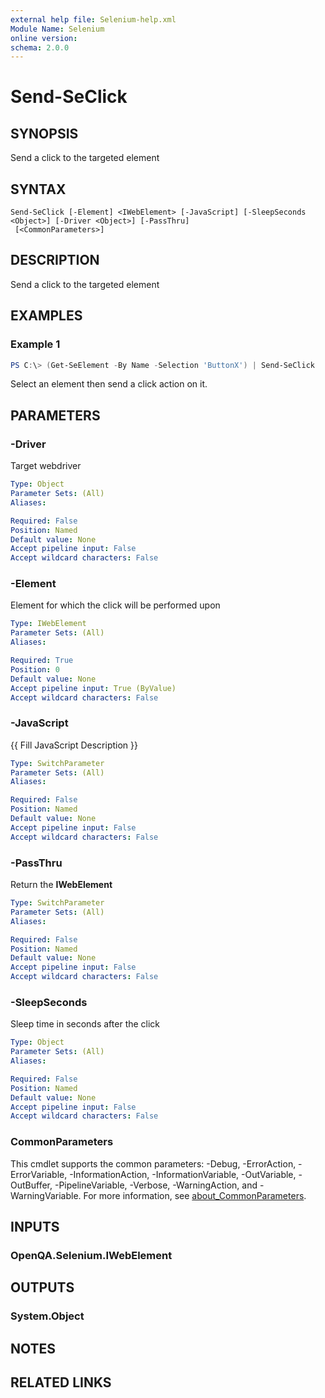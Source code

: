 ```yaml
---
external help file: Selenium-help.xml
Module Name: Selenium
online version:
schema: 2.0.0
---
```


# Send-SeClick

## SYNOPSIS
Send a click to the targeted element

## SYNTAX

```
Send-SeClick [-Element] <IWebElement> [-JavaScript] [-SleepSeconds <Object>] [-Driver <Object>] [-PassThru]
 [<CommonParameters>]
```

## DESCRIPTION
Send a click to the targeted element

## EXAMPLES

### Example 1
```powershell
PS C:\> (Get-SeElement -By Name -Selection 'ButtonX') | Send-SeClick
```

Select an element then send a click action on it.

## PARAMETERS

### -Driver
Target webdriver

```yaml
Type: Object
Parameter Sets: (All)
Aliases:

Required: False
Position: Named
Default value: None
Accept pipeline input: False
Accept wildcard characters: False
```

### -Element
Element for which the click will be performed upon

```yaml
Type: IWebElement
Parameter Sets: (All)
Aliases:

Required: True
Position: 0
Default value: None
Accept pipeline input: True (ByValue)
Accept wildcard characters: False
```

### -JavaScript
{{ Fill JavaScript Description }}

```yaml
Type: SwitchParameter
Parameter Sets: (All)
Aliases:

Required: False
Position: Named
Default value: None
Accept pipeline input: False
Accept wildcard characters: False
```

### -PassThru
Return the **IWebElement**

```yaml
Type: SwitchParameter
Parameter Sets: (All)
Aliases:

Required: False
Position: Named
Default value: None
Accept pipeline input: False
Accept wildcard characters: False
```

### -SleepSeconds
Sleep time in seconds after the click

```yaml
Type: Object
Parameter Sets: (All)
Aliases:

Required: False
Position: Named
Default value: None
Accept pipeline input: False
Accept wildcard characters: False
```

### CommonParameters
This cmdlet supports the common parameters: -Debug, -ErrorAction, -ErrorVariable, -InformationAction, -InformationVariable, -OutVariable, -OutBuffer, -PipelineVariable, -Verbose, -WarningAction, and -WarningVariable. For more information, see [about_CommonParameters](http://go.microsoft.com/fwlink/?LinkID=113216).

## INPUTS

### OpenQA.Selenium.IWebElement

## OUTPUTS

### System.Object
## NOTES

## RELATED LINKS
